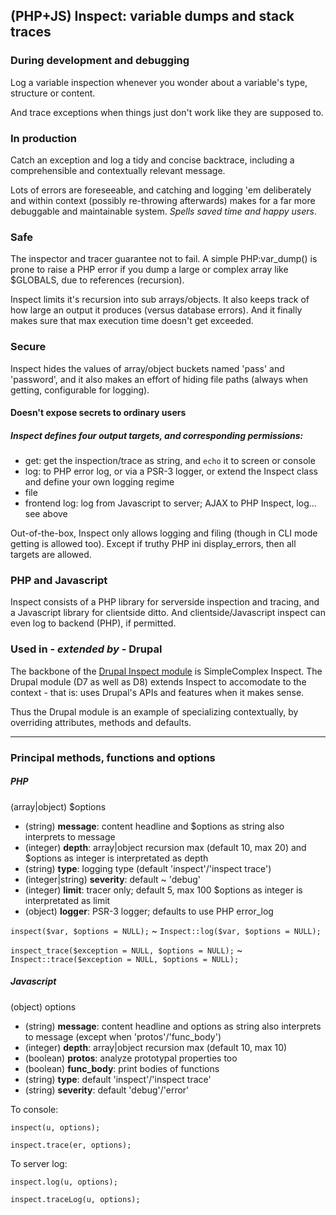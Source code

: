 ## (PHP+JS) Inspect: variable dumps and stack traces ##

### During development and debugging ###

Log a variable inspection whenever you wonder about a variable's type, structure or content.

And trace exceptions when things just don't work like they are supposed to.

### In production ###

Catch an exception and log a tidy and concise backtrace, including a comprehensible and contextually relevant message.

Lots of errors are foreseeable, and catching and logging 'em deliberately and within context (possibly re-throwing afterwards) makes for a far more debuggable and maintainable system.
*Spells saved time and happy users*.

### Safe ###

The inspector and tracer guarantee not to fail.
A simple PHP:var_dump() is prone to raise a PHP error if you dump a large or complex array like $GLOBALS, due to references (recursion).

Inspect limits it's recursion into sub arrays/objects. It also keeps track of how large an output it produces (versus database errors). And it finally makes sure that max execution time doesn't get exceeded.

### Secure ###

Inspect hides the values of array/object buckets named 'pass' and 'password', and it also makes an effort of hiding file paths (always when getting, configurable for logging).

#### Doesn't expose secrets to ordinary users ####

##### Inspect defines four output targets, and corresponding permissions: #####

- get: get the inspection/trace as string, and `echo` it to screen or console
- log: to PHP error log, or via a PSR-3 logger, or extend the Inspect class and define your own logging regime
- file
- frontend log: log from Javascript to server; AJAX to PHP Inspect, log... see above

Out-of-the-box, Inspect only allows logging and filing (though in CLI mode getting is allowed too). Except if truthy PHP ini display_errors, then all targets are allowed.

### PHP and Javascript ###

Inspect consists of a PHP library for serverside inspection and tracing, and a Javascript library for clientside ditto.
And clientside/Javascript inspect can even log to backend (PHP), if permitted.

### Used in - *extended by* - Drupal ###

The backbone of the [Drupal Inspect module](https://drupal.org/project/inspect) is SimpleComplex Inspect.
The Drupal module (D7 as well as D8) extends Inspect to accomodate to the context - that is: uses Drupal's APIs and features when it makes sense.

Thus the Drupal module is an example of specializing contextually, by overriding attributes, methods and defaults.


----------


### Principal methods, functions and options ###

##### PHP #####

(array|object) $options

- (string) **message**: content headline and $options as string also interprets to message
- (integer) **depth**: array|object recursion max (default 10, max 20) and $options as integer is interpretated as depth
- (string) **type**: logging type (default 'inspect'/'inspect trace')
- (integer|string) **severity**: default ~ 'debug'
- (integer) **limit**: tracer only; default 5, max 100 $options as integer is interpretated as limit
- (object) **logger**: PSR-3 logger; defaults to use PHP error_log

`inspect($var, $options = NULL);` ~ `Inspect::log($var, $options = NULL);`

`inspect_trace($exception = NULL, $options = NULL);` ~ `Inspect::trace($exception = NULL, $options = NULL);`

##### Javascript #####

(object) options

- (string) **message**: content headline and options as string also interprets to message (except when 'protos'/'func_body')
- (integer) **depth**: array|object recursion max (default 10, max 10)
- (boolean) **protos**: analyze prototypal properties too
- (boolean) **func_body**: print bodies of functions
- (string) **type**: default 'inspect'/'inspect trace'
- (string) **severity**: default 'debug'/'error'

To console:

`inspect(u, options);`

`inspect.trace(er, options);`

To server log:

`inspect.log(u, options);`

`inspect.traceLog(u, options);`